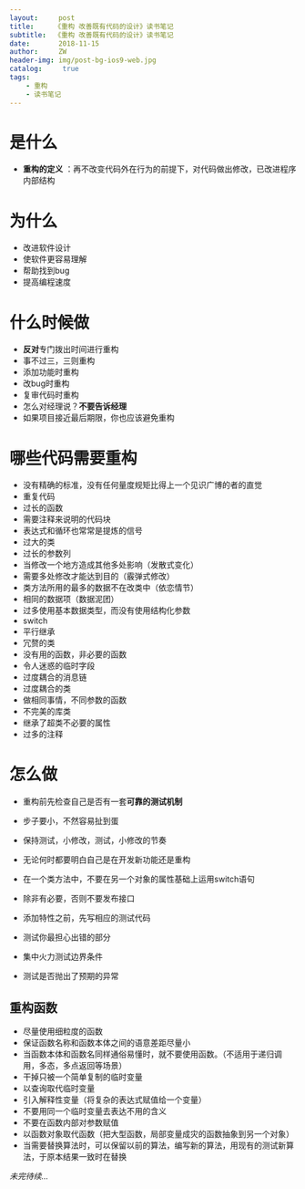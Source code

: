 ```yaml
---
layout:     post
title:     《重构 改善既有代码的设计》读书笔记
subtitle:  《重构 改善既有代码的设计》读书笔记
date:       2018-11-15
author:     ZW
header-img: img/post-bg-ios9-web.jpg
catalog: 	 true
tags:
    - 重构
    - 读书笔记
---
```


# 是什么
* **重构的定义** ：再不改变代码外在行为的前提下，对代码做出修改，已改进程序内部结构

# 为什么
* 改进软件设计
* 使软件更容易理解
* 帮助找到bug
* 提高编程速度

# 什么时候做
* **反对**专门拨出时间进行重构
* 事不过三，三则重构
* 添加功能时重构
* 改bug时重构
* 复审代码时重构
* 怎么对经理说？**不要告诉经理**
* 如果项目接近最后期限，你也应该避免重构

# 哪些代码需要重构
* 没有精确的标准，没有任何量度规矩比得上一个见识广博的者的直觉
* 重复代码
* 过长的函数
* 需要注释来说明的代码块
* 表达式和循环也常常是提炼的信号
* 过大的类
* 过长的参数列
* 当修改一个地方造成其他多处影响（发散式变化）
* 需要多处修改才能达到目的（霰弹式修改）
* 类方法所用的最多的数据不在改类中（依恋情节）
* 相同的数据项（数据泥团）
* 过多使用基本数据类型，而没有使用结构化参数
* switch
* 平行继承
* 冗赘的类
* 没有用的函数，非必要的函数
* 令人迷惑的临时字段
* 过度耦合的消息链
* 过度耦合的类
* 做相同事情，不同参数的函数
* 不完美的库类
* 继承了超类不必要的属性
* 过多的注释



# 怎么做

* 重构前先检查自己是否有一套**可靠的测试机制**

* 步子要小，不然容易扯到蛋

* 保持测试，小修改，测试，小修改的节奏

* 无论何时都要明白自己是在开发新功能还是重构

* 在一个类方法中，不要在另一个对象的属性基础上运用switch语句

* 除非有必要，否则不要发布接口

* 添加特性之前，先写相应的测试代码

* 测试你最担心出错的部分

* 集中火力测试边界条件

* 测试是否抛出了预期的异常

## 重构函数
* 尽量使用细粒度的函数
* 保证函数名称和函数本体之间的语意差距尽量小
* 当函数本体和函数名同样通俗易懂时，就不要使用函数。（不适用于递归调用，多态，多点返回等场景）
* 干掉只被一个简单复制的临时变量
* 以查询取代临时变量
* 引入解释性变量（将复杂的表达式赋值给一个变量）
* 不要用同一个临时变量去表达不用的含义
* 不要在函数内部对参数赋值
* 以函数对象取代函数（把大型函数，局部变量成灾的函数抽象到另一个对象）
* 当需要替换算法时，可以保留以前的算法，编写新的算法，用现有的测试新算法，于原本结果一致时在替换








_未完待续..._
